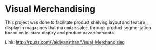# Visual Merchandising

This project was done to facilitate product shelving layout and feature display in magazines that maximize sales, through product segmentation based on in-store display and product advertisements

Link: http://rpubs.com/Vaidiyanathan/Visual_Merchandising
